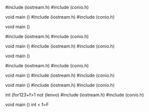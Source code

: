 #include (iostream.h)
#include (conio.h)

void main ()
#include (iostream.h)
#include (conio.h)

void main ()

#include (iostream.h)
#include (conio.h)

void main ()
#include (iostream.h)
#include (conio.h)

void main ()

#include (iostream.h)
#include (conio.h)

void main ()
#include (iostream.h)
#include (conio.h)

void main ()
#include (iostream.h)
#include (conio.h)

int (for123+f>1
not (lenvo)
#include (iostream.h)
#include (conio.h)

void main ()
int < f=F
